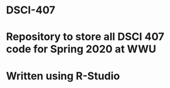 # DSCI-407
# Repository to store all DSCI 407 code for Spring 2020 at WWU 
# Written using R-Studio
